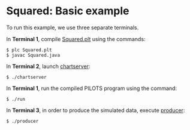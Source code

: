 # Squared: Basic example

To run this example, we use three separate terminals.

In **Terminal 1**, compile [Squared.plt](./Squared.plt) using the commands:
```
$ plc Squared.plt
$ javac Squared.java
```

In **Terminal 2**, launch [chartserver](./chartserver):
```
$ ./chartserver
```

In **Terminal 1**, run the compiled PILOTS program using the command:
```
$ ./run
```

In **Terminal 3**, in order to produce the simulated data, execute [producer](./producer):
```
$ ./producer
```
